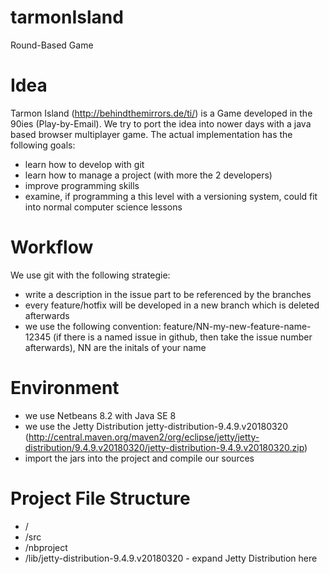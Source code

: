# tarmonIsland
Round-Based Game

# Idea
Tarmon Island (http://behindthemirrors.de/ti/) is a Game developed in the 90ies (Play-by-Email). We try to port the idea into nower days with a java based browser multiplayer game. The actual implementation has the following goals:
- learn how to develop with git
- learn how to manage a project (with more the 2 developers)
- improve programming skills
- examine, if programming a this level with a versioning system, could fit into normal computer science lessons

# Workflow
We use git with the following strategie:
- write a description in the issue part to be referenced by the branches
- every feature/hotfix will be developed in a new branch which is deleted afterwards
- we use the following convention: feature/NN-my-new-feature-name-12345 (if there is a named issue in github, then take the issue number afterwards), NN are the initals of your name

# Environment
- we use Netbeans 8.2 with Java SE 8
- we use the Jetty Distribution jetty-distribution-9.4.9.v20180320 (http://central.maven.org/maven2/org/eclipse/jetty/jetty-distribution/9.4.9.v20180320/jetty-distribution-9.4.9.v20180320.zip)
- import the jars into the project and compile our sources

# Project File Structure
- /
- /src
- /nbproject
- /lib/jetty-distribution-9.4.9.v20180320 - expand Jetty Distribution here


